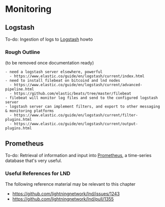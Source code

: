 # Monitoring

## Logstash

To-do: Ingestion of logs to [Logstash](https://www.elastic.co/products/logstash) howto

### Rough Outline 

(to be removed once documentation ready)

```
- need a logstash server elsewhere, powerful
  - https://www.elastic.co/guide/en/logstash/current/index.html
- need to install filebeat on bitcoind and lnd nodes
  - https://www.elastic.co/guide/en/logstash/current/advanced-pipeline.html
  - https://github.com/elastic/beats/tree/master/filebeat
- filebeat will monitor log files and send to the configured logstash server
- logstash server can implement filters, and export to other messaging & monitoring platforms
  - https://www.elastic.co/guide/en/logstash/current/filter-plugins.html
  - https://www.elastic.co/guide/en/logstash/current/output-plugins.html
```

## Prometheus

To-do: Retrieval of information and input into [Prometheus](https://prometheus.io/), a time-series database that's very useful. 

### Useful References for LND

The following reference material may be relevant to this chapter
* https://github.com/lightningnetwork/lnd/issues/1243
* https://github.com/lightningnetwork/lnd/pull/1355
